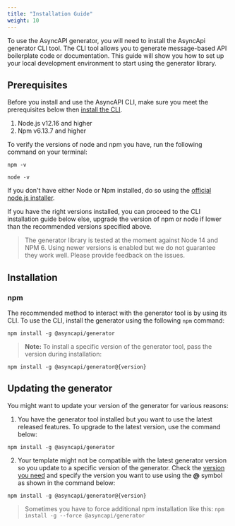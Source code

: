 ```yaml
---
title: "Installation Guide"
weight: 10
---
```



To use the AsyncAPI generator, you will need to install the AsyncApi generator CLI tool. The CLI tool allows you to generate message-based API boilerplate code or documentation. This guide will show you how to set up your local development environment to start using the generator library.

## Prerequisites
Before you install and use the AsyncAPI CLI, make sure you meet the prerequisites below then [install the CLI](#installation).
1. Node.js v12.16 and higher
2. Npm v6.13.7 and higher
   
To verify the versions of node and npm you have, run the following command on your terminal:
```
npm -v
```
```
node -v
```

If you don't have either Node or Npm installed, do so using the [official node.js installer](https://nodejs.org/en/download/).

If you have the right versions installed, you can proceed to the CLI installation guide below else, upgrade the version of npm or node if lower than the recommended versions specified above.

> The generator library is tested at the moment against Node 14 and NPM 6. Using newer versions is enabled but we do not guarantee they work well. Please provide feedback on the issues.

## Installation
### npm
The recommended method to interact with the generator tool is by using its CLI. To use the CLI, install the generator using the following `npm` command:
```
npm install -g @asyncapi/generator
```

> **Note:** To install a specific version of the generator tool, pass the version during installation:
```
npm install -g @asyncapi/generator@{version}
```

## Updating the generator
You might want to update your version of the generator for various reasons:
1. You have the generator tool installed but you want to use the latest released features. To upgrade to the latest version, use the command below:
```
npm install -g @asyncapi/generator
```
2. Your template might not be compatible with the latest generator version so you update to a specific version of the generator. Check the [version you need](https://github.com/asyncapi/generator/releases) and specify the version you want to use using the **@** symbol as shown in the command below:
```
npm install -g @asyncapi/generator@{version}
```
> Sometimes you have to force additional npm installation like this: `npm install -g --force @asyncapi/generator`